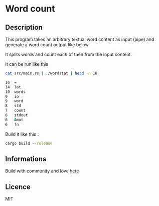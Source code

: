 # Word count

## Description

This program takes an arbitrary textual word content as input (pipe) and generate a word count output like below

It splits words and count each of then from the input content.

It can be run like this

```bash
cat src/main.rs | ./wordstat | head -n 10
```

```bash
16	=
14	let
10	words
9	io
9	word
8	std
7	count
6	stdout
6	&mut
6	fn
```

Build it like this :

```bash
cargo build --release
```

## Informations

Build with community and love [here](https://stackoverflow.com/questions/65755853/simple-word-count-rust-program-outputs-valid-stdout-but-panicks-when-piped-to-he)

## Licence

MIT

